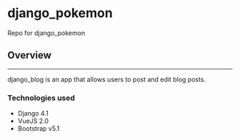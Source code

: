 # django_pokemon

Repo for django_pokemon

## Overview
------

django_blog is an app that allows users to post and edit blog posts.

### Technologies used

* Django 4.1
* VueJS 2.0
* Bootstrap v5.1

